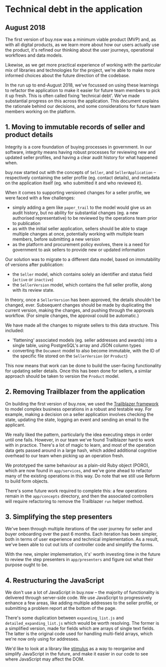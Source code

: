 # Technical debt in the application
## August 2018

The first version of buy.nsw was a minimum viable product (MVP) and, as with all digital products, as we learn more about how our users actually use the product, it's refined our thinking about the user journeys, operational workflows and data models.

Likewise, as we get more practical experience of working with the particular mix of libraries and technologies for the project, we're able to make more informed choices about the future direction of the codebase.

In the run up to end-August 2018, we've focussed on using these learnings to refactor the application to make it easier for future team members to pick it up fresh. This is often called fixing 'technical debt'. We've made substantial progress on this across the application. This document explains the rationale behind our decisions, and some considerations for future team members working on the platform.

## 1. Moving to immutable records of seller and product details

Integrity is a core foundation of buying processes in government. In our software, integrity means having robust processes for reviewing new and updated seller profiles, and having a clear audit history for what happened when.

buy.nsw started out with the concepts of `Seller`, and `SellerApplication` – respectively containing the seller profile (eg. contact details), and metadata on the application itself (eg. who submitted it and who reviewed it).

When it comes to supporting versioned changes for a seller profile, we were faced with a few challenges:

- simply adding a gem like `paper_trail` to the model would give us an audit history, but no ability for substantial changes (eg. a new authorised representative) to be reviewed by the operations team prior to publication
- as with the initial seller application, sellers should be able to stage multiple changes at once, potentially working with multiple team members, before submitting a new version
- as the platform and procurement policy evolves, there is a need for government to ask sellers to provide new or updated information

Our solution was to migrate to a different data model, based on immutability of versions after publication:

- the `Seller` model, which contains solely an identifier and status field (`active` or `inactive`)
- the `SellerVersion` model, which contains the full seller profile, along with its review state.

In theory, once a `SellerVersion` has been approved, the details shouldn't be changed, ever. Subsequent changes should be made by duplicating the current version, making the changes, and pushing through the approvals workflow. (For simple changes, the approval could be automatic.)

We have made all the changes to migrate sellers to this data structure. This included:

- 'flattening' associated models (eg. seller addresses and awards) into a single table, using PostgreSQL's array and JSON column types
- converting the `Document` model to also become immutable, with the ID of the specific file stored on the `SellerVersion` (or `Product`)

This now means that work can be done to build the user-facing functionality for updating seller details. Once this has been done for sellers, a similar approach should be taken to version the `Product` model.

## 2. Removing Trailblazer from the application

On building the first version of buy.nsw, we used the [Trailblazer framework](http://trailblazer.to) to model complex business operations in a robust and testable way. For example, making a decision on a seller application involves checking the state, updating the state, logging an event and sending an email to the applicant.

We really liked the pattern, particularly the idea executing steps in order until one fails. However, in our team we've found Trailblazer hard to work with in practice. There's a lot of magic to learn, and most of the operation data gets passed around in a large hash, which added additional cognitive overhead to our team when picking up an operation fresh.

We prototyped the same behaviour as a plain-old Ruby object (PORO), which are now found in `app/services`, and we've gone ahead to refactor many of the existing operations in this way. Do note that we still use Reform to build form objects.

There's some future work required to complete this: a few operations remain in the `app/concepts` directory, and then the associated controllers will require refactoring to remove the Trailblazer `run` helper method.

## 3. Simplifying the step presenters

We've been through multiple iterations of the user journey for seller and buyer onboarding over the past 6 months. Each iteration has been simpler, both in terms of user experience and technical implementation. As a result, we've been able to cut out lots of controller code and simplify the forms.

With the new, simpler implementation, it's' worth investing time in the future to review the step presenters in `app/presenters` and figure out what their purpose ought to be.

## 4. Restructuring the JavaScript

We don't use a lot of JavaScript in buy.nsw – the majority of functionality is delivered through server-side code. We use JavaScript to progressively enhance a few areas, like adding multiple addresses to the seller profile, or submitting a problem report at the bottom of the page.

There's some duplication between `expanding_list.js` and `detailed_expanding_list.js` which would be worth resolving. The former is a simplified version, made for fields which are arrays of single text fields. The latter is the original code used for handling multi-field arrays, which we're now only using for addresses.

We'd like to look at a library like [stimulus](https://github.com/stimulusjs/stimulus) as a way to reorganise and simplify JavaScript in the future, and make it easier in our code to see where JavaScript may affect the DOM.
